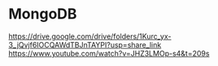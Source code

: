 # MongoDB
https://drive.google.com/drive/folders/1Kurc_yx-3_jQvjf6IOCQAWdTBJnTAYPI?usp=share_link
<br>
https://www.youtube.com/watch?v=JHZ3LMOp-s4&t=209s
